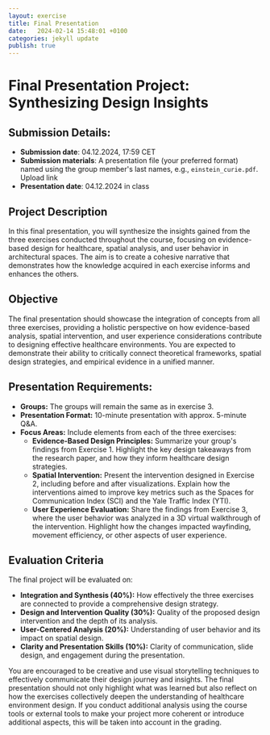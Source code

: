 ```yaml
---
layout: exercise
title: Final Presentation
date:   2024-02-14 15:48:01 +0100
categories: jekyll update
publish: true
---
```


# Final Presentation Project: Synthesizing Design Insights

## Submission Details:

- **Submission date**: 04.12.2024, 17:59 CET
- **Submission materials**: A presentation file (your preferred format) named using the group member's last names, e.g., `einstein_curie.pdf`. Upload link
- **Presentation date**: 04.12.2024 in class

## Project Description
In this final presentation, you will synthesize the insights gained from the three exercises conducted throughout the course, focusing on evidence-based design for healthcare, spatial analysis, and user behavior in architectural spaces. The aim is to create a cohesive narrative that demonstrates how the knowledge acquired in each exercise informs and enhances the others.

## Objective
The final presentation should showcase the integration of concepts from all three exercises, providing a holistic perspective on how evidence-based analysis, spatial intervention, and user experience considerations contribute to designing effective healthcare environments. You are expected to demonstrate their ability to critically connect theoretical frameworks, spatial design strategies, and empirical evidence in a unified manner.

## Presentation Requirements:
- **Groups:** The groups will remain the same as in exercise 3.
- **Presentation Format:** 10-minute presentation with approx. 5-minute Q&A.
- **Focus Areas:** Include elements from each of the three exercises:
    - **Evidence-Based Design Principles:** Summarize your group's findings from Exercise 1. Highlight the key design takeaways from the research paper, and how they inform healthcare design strategies.
    - **Spatial Intervention:** Present the intervention designed in Exercise 2, including before and after visualizations. Explain how the interventions aimed to improve key metrics such as the Spaces for Communication Index (SCI) and the Yale Traffic Index (YTI).
    - **User Experience Evaluation:** Share the findings from Exercise 3, where the user behavior was analyzed in a 3D virtual walkthrough of the intervention. Highlight how the changes impacted wayfinding, movement efficiency, or other aspects of user experience.

## Evaluation Criteria
The final project will be evaluated on:
- **Integration and Synthesis (40%):** How effectively the three exercises are connected to provide a comprehensive design strategy.
- **Design and Intervention Quality (30%):** Quality of the proposed design intervention and the depth of its analysis.
- **User-Centered Analysis (20%):** Understanding of user behavior and its impact on spatial design.
- **Clarity and Presentation Skills (10%):** Clarity of communication, slide design, and engagement during the presentation.

You are encouraged to be creative and use visual storytelling techniques to effectively communicate their design journey and insights. The final presentation should not only highlight what was learned but also reflect on how the exercises collectively deepen the understanding of healthcare environment design. If you conduct additional analysis using the course tools or external tools to make your project more coherent or introduce additional aspects, this will be taken into account in the grading.

